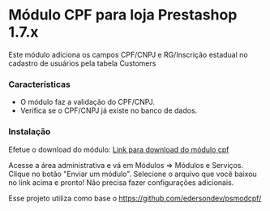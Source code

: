 # Módulo CPF para loja Prestashop 1.7.x

Este módulo adiciona os campos CPF/CNPJ e RG/Inscrição estadual no cadastro de usuários pela tabela Customers

### Características
- O módulo faz a validação do CPF/CNPJ.
- Verifica se o CPF/CNPJ já existe no banco de dados.

### Instalação
Efetue o download do módulo:
[Link para download do módulo cpf]()

Acesse a área administrativa e vá em Módulos => Módulos e Serviços.
Clique no botão "Enviar um módulo". Selecione o arquivo que você baixou no link acima e pronto! Não precisa fazer configurações adicionais.

Esse projeto utiliza como base o https://github.com/edersondev/psmodcpf/